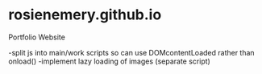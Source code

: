 # rosienemery.github.io
Portfolio Website


-split js into main/work scripts so can use DOMcontentLoaded rather than onload()
-implement lazy loading of images (separate script)
